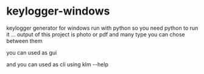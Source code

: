# keylogger-windows
keylogger generator for windows run with python so you need python to run it ... output of this project is photo or pdf and many type you can chose between them 


you can used as gui 

and you can used as cli using klm --help 
